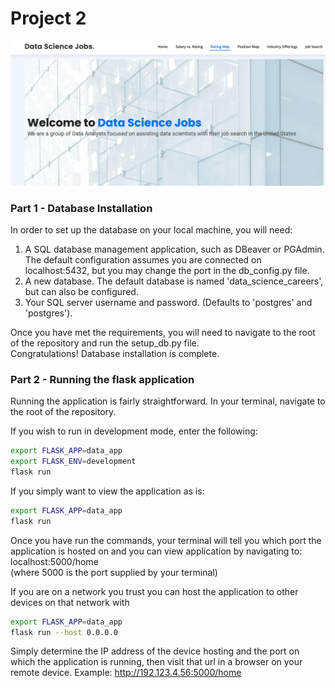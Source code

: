 # Project 2
 
![alt text](https://github.com/iyesogie/Data-Science-Jobs/blob/main/images/Data%20Science%20Jobs.png?raw=true![image](https://user-images.githubusercontent.com/79468835/128101220-b16c8c60-d2e1-4448-becb-842e8f4e612f.png)
)

### Part 1 - Database Installation
In order to set up the database on your local machine, you will need:  
1. A SQL database management application, such as DBeaver or PGAdmin. The default configuration assumes you are connected on localhost:5432, but you may change the port in the db_config.py file.
2. A new database. The default database is named 'data_science_careers', but can also be configured.
3. Your SQL server username and password. (Defaults to 'postgres' and 'postgres').

Once you have met the requirements, you will need to navigate to the root of the repository and run the setup_db.py file.  
Congratulations! Database installation is complete.

### Part 2 - Running the flask application  
Running the application is fairly straightforward. In your terminal, navigate to the root of the repository.  

If you wish to run in development mode, enter the following:
```bash
export FLASK_APP=data_app
export FLASK_ENV=development
flask run
```

If you simply want to view the application as is:
```bash
export FLASK_APP=data_app
flask run
```

Once you have run the commands, your terminal will tell you which port the application is hosted on and you can view application by navigating to:  
localhost:5000/home  
(where 5000 is the port supplied by your terminal)

If you are on a network you trust you can host the application to other devices on that network with 

```bash
export FLASK_APP=data_app
flask run --host 0.0.0.0
```

Simply determine the IP address of the device hosting and the port on which the application is running, then visit that url in a browser on your remote device. Example: http://192.123.4.56:5000/home

